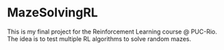 # MazeSolvingRL
This is my final project for the Reinforcement Learning course @ PUC-Rio. The idea is to test multiple RL algorithms to solve random mazes.
